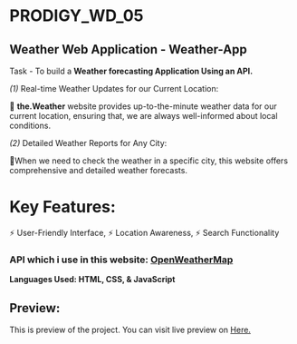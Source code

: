 # PRODIGY_WD_05
## Weather Web Application - Weather-App


<p> Task - To build a <strong>Weather forecasting Application Using an API.</strong></p>


<p> 
  <i>(1)</i> Real-time Weather Updates for our Current Location: 
  
🌟 <b>the.Weather</b> website provides up-to-the-minute weather data for our current location, ensuring that, we are always well-informed about local conditions.


   <i>(2)</i> Detailed Weather Reports for Any City:
   
🌟When we need to check the weather in a specific city, this website offers comprehensive and detailed weather forecasts.

# Key Features:

⚡ User-Friendly Interface, ⚡ Location Awareness, ⚡ Search Functionality



</p>

<h3>API which i use in this website: <a href="https://openweathermap.org/" target="_blank">OpenWeatherMap</a></h3>



<p> <b> Languages Used: HTML, CSS, & JavaScript  </b> </p>
<h2>Preview: </h2>
<p>This is preview of the project. You can visit live preview on <a href="" target="_blank"> Here. </a></p>



